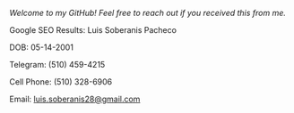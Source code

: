 _Welcome to my GitHub! Feel free to reach out if you received this from me._

Google SEO Results: Luis Soberanis Pacheco

DOB: 05-14-2001

Telegram: (510) 459-4215

Cell Phone: (510) 328-6906

Email: luis.soberanis28@gmail.com
